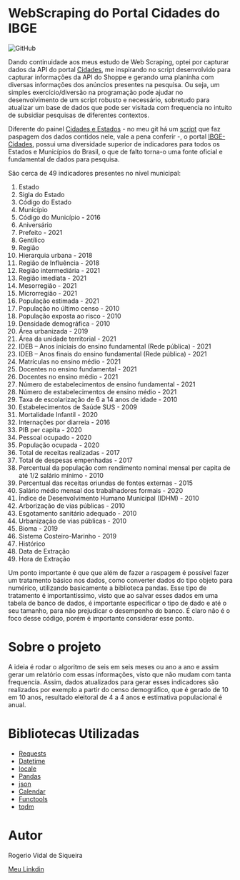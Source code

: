 # WebScraping do Portal Cidades do IBGE

![GitHub](https://img.shields.io/github/license/rvidals/WebScraping-Portal-Cidades-IBGE)

Dando continuidade aos meus estudo de Web Scraping, optei por capturar dados da API do portal [Cidades](https://cidades.ibge.gov.br/brasil/df/panorama), me inspirando no script desenvolvido para capturar informações da API do Shoppe e gerando uma planinha com diversas informações dos anúncios presentes na pesquisa. Ou seja, um simples exercício/diversão na programação pode ajudar no desenvolvimento de um script robusto e necessário, sobretudo para atualizar um base de dados que pode ser visitada com frequencia no intuito de subsidiar pesquisas de diferentes contextos. 

Diferente do painel [Cidades e Estados](https://www.ibge.gov.br/cidades-e-estados/df/brasilia.html) - no meu git há um [script]() que faz paspagem dos dados contidos nele, vale a pena conferir -, o  portal [IBGE-Cidades](https://cidades.ibge.gov.br/), possui uma diversidade superior de indicadores para todos os Estados e Municípios do Brasil, o que de falto torna-o uma fonte oficial e fundamental de dados para pesquisa.

São cerca de 49 indicadores presentes no nível municipal: 

1.  Estado
2.  Sigla do Estado
3.  Código do Estado
4.  Município
5.  Código do Município - 2016
6.  Aniversário
7.  Prefeito - 2021
8.  Gentílico
9.  Região
10.  Hierarquia urbana - 2018
11.  Região de Influência - 2018
12.  Região intermediária - 2021
13.  Região imediata - 2021
14.  Mesorregião - 2021
15.  Microrregião - 2021
16.  População estimada - 2021
17.  População no último censo - 2010
18.  População exposta ao risco - 2010
19.  Densidade demográfica - 2010
20.  Área urbanizada - 2019
21.  Área da unidade territorial - 2021
22.  IDEB – Anos iniciais do ensino fundamental (Rede pública) - 2021
23.  IDEB – Anos finais do ensino fundamental (Rede pública) - 2021
24.  Matrículas no ensino médio - 2021
25.  Docentes no ensino fundamental - 2021
26.  Docentes no ensino médio - 2021
27.  Número de estabelecimentos de ensino fundamental - 2021
28.  Número de estabelecimentos de ensino médio - 2021
29.  Taxa de escolarização de 6 a 14 anos de idade - 2010
30.  Estabelecimentos de Saúde SUS - 2009
31.  Mortalidade Infantil - 2020
32.  Internações por diarreia - 2016
33.  PIB per capita - 2020
34.  Pessoal ocupado - 2020
35.  População ocupada - 2020
36.  Total de receitas realizadas - 2017
37.  Total de despesas empenhadas - 2017
38.  Percentual da população com rendimento nominal mensal per capita de até 1/2 salário mínimo - 2010
39.  Percentual das receitas oriundas de fontes externas - 2015
40.  Salário médio mensal dos trabalhadores formais - 2020
41.  Índice de Desenvolvimento Humano Municipal (IDHM) - 2010
42.  Arborização de vias públicas - 2010
43.  Esgotamento sanitário adequado - 2010
44.  Urbanização de vias públicas - 2010
45.  Bioma - 2019
46.  Sistema Costeiro-Marinho - 2019
47.  Histórico
48.  Data de Extração
49.  Hora de Extração

Um ponto importante é que que além de fazer a raspagem é possível fazer um tratamento básico nos dados, como converter dados do tipo objeto para numérico, utilizando basicamente a biblioteca pandas. Esse tipo de tratamento é importantíssimo, visto que ao salvar esses dados em uma tabela de banco de dados, é importante especificar o tipo de dado e até o seu tamanho, para não prejudicar o desempenho do banco. É claro não é o foco desse código, porém é importante considerar esse ponto.

# Sobre o projeto

A ideia é rodar o algoritmo de seis em seis meses ou ano a ano e assim gerar um relatório com essas informações, visto que não mudam com tanta frequencia. Assim,  dados atualizados para gerar esses indicadores são realizados por exemplo a partir do censo demográfico, que é gerado de 10 em 10 anos, resultado eleitoral de 4 a 4 anos e estimativa populacional é anual.

# Bibliotecas Utilizadas
- [Requests](https://requests.readthedocs.io/en/latest/)
- [Datetime](https://docs.python.org/3/library/datetime.html)
- [locale](https://docs.python.org/pt-br/3.8/library/locale.html)
- [Pandas](https://pandas.pydata.org/)
- [json](https://docs.python.org/pt-br/3/library/json.html)
- [Calendar](https://docs.python.org/3/library/calendar.html)
- [Functools](https://docs.python.org/3/library/functools.html)
- [tqdm](https://tqdm.github.io/)

# Autor
Rogerio Vidal de Siqueira

<a href="https://www.linkedin.com/in/rogerio-vidal-de-siqueira-9478aa136/" target="_blank" rel="noopener noreferrer">Meu Linkdin</a>



